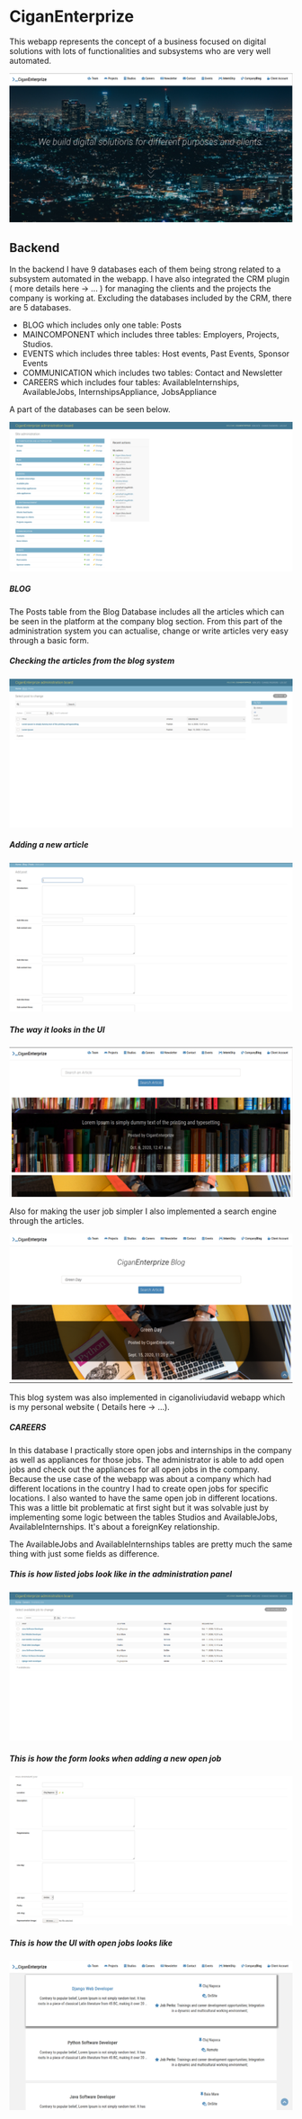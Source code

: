 # CiganEnterprize

This webapp represents the concept of a business focused on digital solutions with lots of functionalities
and subsystems who are very well automated.

![Website main page](CiganEnterprize_documentation/picture_1.png)
 
 ## Backend

In the backend I have 9 databases each of them being strong related to a subsystem automated in the webapp.
I have also integrated the CRM plugin ( more details here -> ... ) for managing the clients and the projects
the company is working at. Excluding the databases included by the CRM, there are 5 databases.
* BLOG which includes only one table: Posts
* MAINCOMPONENT which includes three tables: Employers, Projects, Studios.
* EVENTS which includes three tables: Host events, Past Events, Sponsor Events
* COMMUNICATION which includes two tables: Contact and Newsletter
* CAREERS which includes four tables: AvailableInternships, AvailableJobs, InternshipsAppliance, JobsAppliance 

A part of the databases can be seen below. 

![Website main page](CiganEnterprize_documentation/picture_2.png)

##### BLOG

The Posts table from the Blog Database includes all the articles which can be seen in the platform
at the company blog section. From this part of the administration system you can actualise, 
change or write articles very easy through a basic form.

##### Checking the articles from the blog system

![Website main page](CiganEnterprize_documentation/picture_3.png)

##### Adding a new article

![Website main page](CiganEnterprize_documentation/picture_4.png)

##### The way it looks in the UI

![Website main page](CiganEnterprize_documentation/picture_5.png)

Also for making the user job simpler I also implemented a search engine through the articles.

![Website main page](CiganEnterprize_documentation/picture_6.png)

This blog system was also implemented in ciganoliviudavid webapp which is my personal website ( Details here -> ...).

##### CAREERS

In this database I practically store open jobs and internships in the company as well as appliances for 
those jobs. The administrator is able to add open jobs and check out the appliances for all open jobs
in the company. Because the use case of the webapp was about a company which had different locations in 
the country I had to create open jobs for specific locations. I also wanted to have the same open job 
in different locations. This was a little bit problematic at first sight but it was solvable just by
implementing some logic between the tables Studios and AvailableJobs, AvailableInternships. It's about
a foreignKey relationship.

The AvailableJobs and AvailableInternships tables are pretty much the same thing with just some fields
as difference.

##### This is how listed jobs look like in the administration panel

![Website main page](CiganEnterprize_documentation/picture_7.png)

##### This is how the form looks when adding a new open job

![Website main page](CiganEnterprize_documentation/picture_8.png)

##### This is how the UI with open jobs looks like

![Website main page](CiganEnterprize_documentation/picture_9.png)